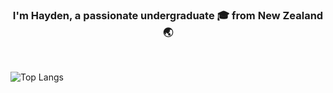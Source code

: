  ### <div align="center">I'm Hayden, a passionate undergraduate 🎓  from New Zealand 🌏</div>  
  
<br/>  

![Top Langs](https://github-readme-stats.vercel.app/api/top-langs/?username=haydenaish&layout=compact)
